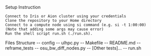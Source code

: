 Setup Instruction

    Connect to Iris or Aion cluster using your credentials
    Clone the repository to your Home directory
    Connect to a compute node using si command (e.g. si -t 1:00:00)
    (Note that adding some args may cause error)
    Run the shell script run.sh (./run.sh).

Files Structure
-- config
      -- ulhpc.py
-- Makefile
-- README.md
-- reframe_tests
      -- osu_bw_diff_nodes.py
      -- [Other tests]...
-- run.sh